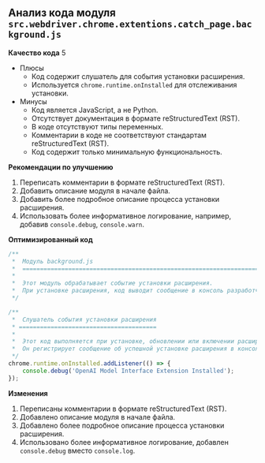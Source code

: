 ## Анализ кода модуля `src.webdriver.chrome.extentions.catch_page.background.js`

**Качество кода**
5
- Плюсы
    - Код содержит слушатель для события установки расширения.
    - Используется `chrome.runtime.onInstalled` для отслеживания установки.
- Минусы
    - Код является JavaScript, а не Python.
    - Отсутствует документация в формате reStructuredText (RST).
    - В коде отсутствуют типы переменных.
    - Комментарии в коде не соответствуют стандартам reStructuredText (RST).
    - Код содержит только минимальную функциональность.

**Рекомендации по улучшению**

1.  Переписать комментарии в формате reStructuredText (RST).
2.  Добавить описание модуля в начале файла.
3.  Добавить более подробное описание процесса установки расширения.
4.  Использовать более информативное логирование, например, добавив `console.debug`, `console.warn`.

**Оптимизированный код**

```javascript
/**
 *  Модуль background.js
 *  =========================================================================================
 *
 *  Этот модуль обрабатывает событие установки расширения.
 *  При установке расширения, код выводит сообщение в консоль разработчика.
 */

/**
 *  Слушатель события установки расширения
 * =======================================
 *
 *  Этот код выполняется при установке, обновлении или включении расширения.
 *  Он регистрирует сообщение об успешной установке расширения в консоли разработчика.
 */
chrome.runtime.onInstalled.addListener(() => {
    console.debug('OpenAI Model Interface Extension Installed');
});
```

**Изменения**

1.  Переписаны комментарии в формате reStructuredText (RST).
2.  Добавлено описание модуля в начале файла.
3.  Добавлено более подробное описание процесса установки расширения.
4.  Использовано более информативное логирование, добавлен `console.debug` вместо `console.log`.